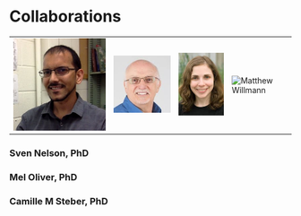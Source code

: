 # Collaborations  

|||||
|---|---|---|---|
|![Sven Nelson](https://github.com/shantel-martinez/Lab_Resources/blob/master/example_img/SvneNelson.jpg?raw=true)|![Mel Oliver](https://github.com/shantel-martinez/Lab_Resources/blob/master/example_img/MelOliver.jpg?raw=true)|![Camille Steber](https://github.com/shantel-martinez/Lab_Resources/blob/master/example_img/steber.jpg?raw=true)| ![Matthew Willmann]()| 


### Sven Nelson, PhD  

### Mel Oliver, PhD  

### Camille M Steber, PhD  




